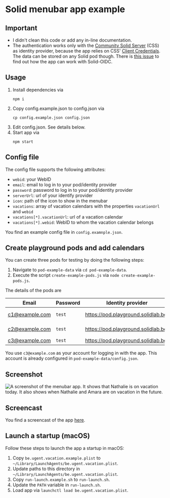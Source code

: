 # Solid menubar app example

## Important

- I didn't clean this code or add any in-line documentation.
- The authentication works only with the 
[Community Solid Server](https://github.com/CommunitySolidServer/CommunitySolidServer) (CSS) as identity provider,
because the app relies on CSS' 
[Client Credentials](https://communitysolidserver.github.io/CommunitySolidServer/6.x/usage/client-credentials/).
The data can be stored on any Solid pod though.
There is [this issue](https://github.com/SolidLabResearch/solid-menubar-app/issues/6) 
to find out how the app can work with Solid-OIDC.

## Usage
1. Install dependencies via
   ```shell
   npm i
   ```
2. Copy config.example.json to config.json via
   ```shell
   cp config.example.json config.json
   ```
3. Edit config.json. See details below.
4. Start app via
   ```shell
   npm start
   ```
   
## Config file
The config file supports the following attributes:

- `webid`: your WebID
- `email`: email to log in to your pod/identity provider
- `password`: password to log in to your pod/identity provider
- `serverUrl`: url of your identify provider
- `icon`: path of the icon to show in the menubar
- `vacations`: array of vacation calendars with the properties `vacationUrl` and `webid`
- `vacations[*].vacationUrl`: url of a vacation calendar
- `vacations[*].webid`: WebID to whom the vacation calendar belongs

You find an example config file in `config.examnple.json`.

## Create playground pods and add calendars

You can create three pods for testing by doing the following steps:

1. Navigate to `pod-example-data` via `cd pod-example-data`.
2. Execute the script `create-example-pods.js` via `node create-example-pods.js`.

The details of the pods are

| Email          | Password | Identity provider                   | WebID                                                 | Calendar                                                        |
|----------------|----------|-------------------------------------|-------------------------------------------------------|-----------------------------------------------------------------|
| c1@example.com | `test`   | https://pod.playground.solidlab.be/ | https://pod.playground.solidlab.be/c1/profile/card#me | https://pod.playground.solidlab.be/c1/profile/vacation-calendar |
| c2@example.com | `test`   | https://pod.playground.solidlab.be/ | https://pod.playground.solidlab.be/c2/profile/card#me | https://pod.playground.solidlab.be/c2/profile/vacation-calendar |
| c3@example.com | `test`   | https://pod.playground.solidlab.be/ | https://pod.playground.solidlab.be/c3/profile/card#me | None                                                            |

You use `c3@example.com` as your account for logging in with the app.
This account is already configured in `pod-example-data/config.json`.
   
## Screenshot

![A screenshot of the menubar app. 
It shows that Nathalie is on vacation today. 
It also shows when Nathalie and Amara are on vacation in the future.](screenshot.png)

## Screencast

You find a screencast of the app [here](https://cloud.ilabt.imec.be/index.php/s/HEeGsCS4PiQxaS7).

## Launch a startup (macOS)

Follow these steps to launch the app a startup in macOS:

1. Copy `be.ugent.vacation.example.plist` to `~/Library/LaunchAgents/be.ugent.vacation.plist`.
2. Update paths to this directory in `~/Library/LaunchAgents/be.ugent.vacation.plist`.
3. Copy `run-launch.example.sh` to `run-launch.sh`.
4. Update the `PATH` variable in `run-launch.sh`.
5. Load app via `launchctl load be.ugent.vacation.plist`.
